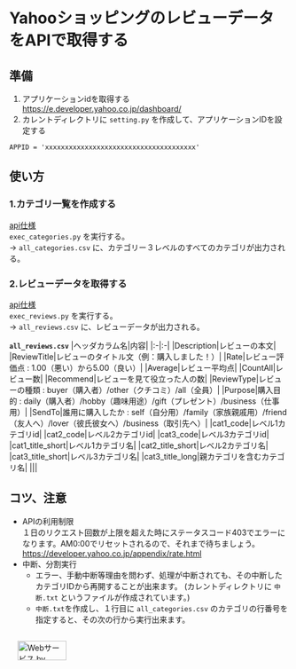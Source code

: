# YahooショッピングのレビューデータをAPIで取得する
## 準備
1. アプリケーションidを取得する  
https://e.developer.yahoo.co.jp/dashboard/
1. カレントディレクトリに `setting.py` を作成して、アプリケーションIDを設定する  
```python:
APPID = 'xxxxxxxxxxxxxxxxxxxxxxxxxxxxxxxxxxxxxx'
```
## 使い方
### 1.カテゴリ一覧を作成する
[api仕様](https://developer.yahoo.co.jp/webapi/shopping/shopping/v1/categorysearch.html)  
`exec_categories.py` を実行する。  
-> `all_categories.csv` に、カテゴリー３レベルのすべてのカテゴリが出力される。

### 2.レビューデータを取得する
[api仕様](https://developer.yahoo.co.jp/webapi/shopping/shopping/v1/reviewsearch.html)  
`exec_reviews.py` を実行する。  
-> `all_reviews.csv` に、レビューデータが出力される。

**`all_reviews.csv`**
|ヘッダカラム名|内容|
|:-|:-|
|Description|レビューの本文|
|ReviewTitle|レビューのタイトル文（例：購入しました！）|
|Rate|レビュー評価点 : 1.00（悪い）から5.00（良い）|
|Average|レビュー平均点|
|CountAll|レビュー数|
|Recommend|レビューを見て役立った人の数|
|ReviewType|レビューの種類 : buyer（購入者）/other（クチコミ）/all（全員）|
|Purpose|購入目的 : daily（購入者）/hobby（趣味用途）/gift（プレゼント）/business（仕事用）|
|SendTo|誰用に購入したか : self（自分用）/family（家族親戚用）/friend（友人へ）/lover（彼氏彼女へ）/business（取引先へ）|
|cat1_code|レベル1カテゴリid|
|cat2_code|レベル2カテゴリid|
|cat3_code|レベル3カテゴリid|
|cat1_title_short|レベル1カテゴリ名|
|cat2_title_short|レベル2カテゴリ名|
|cat3_title_short|レベル3カテゴリ名|
|cat3_title_long|親カテゴリを含むカテゴリ名|
|||

## コツ、注意
- APIの利用制限  
１日のリクエスト回数が上限を超えた時にステータスコード403でエラーになります。AM0:00でリセットされるので、それまで待ちましょう。
https://developer.yahoo.co.jp/appendix/rate.html
- 中断、分割実行
    - エラー、手動中断等理由を問わず、処理が中断されても、その中断したカテゴリIDから再開することが出来ます。
    (カレントディレクトリに `中断.txt` というファイルが作成されています。)
    - `中断.txt`を作成し、１行目に `all_categories.csv` のカテゴリの行番号を指定すると、その次の行から実行出来ます。

<!-- Begin Yahoo! JAPAN Web Services Attribution Snippet -->
<a href="https://developer.yahoo.co.jp/about">
<img src="https://s.yimg.jp/images/yjdn/yjdn_attbtn2_88_35.gif" width="88" height="35" title="Webサービス by Yahoo! JAPAN" alt="Webサービス by Yahoo! JAPAN" border="0" style="margin:15px 15px 15px 15px"></a>
<!-- End Yahoo! JAPAN Web Services Attribution Snippet -->
